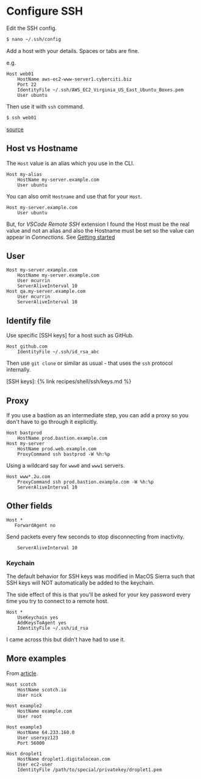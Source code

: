 # Configure SSH

Edit the SSH config.

```sh
$ nano ~/.ssh/config
```

Add a host with your details. Spaces or tabs are fine.

e.g.

```
Host web01
    HostName aws-ec2-www-server1.cyberciti.biz
    Port 22
    IdentityFile ~/.ssh/AWS_EC2_Virginia_US_East_Ubuntu_Boxes.pem
    User ubuntu
```

Then use it with `ssh` command.

```sh
$ ssh web01
```

[source](https://www.cyberciti.biz/faq/ubuntu-linux-install-openssh-server/)


## Host vs Hostname

The `Host` value is an alias which you use in the CLI.

```
Host my-alias
    HostName my-server.example.com
    User ubuntu
```

You can also omit `Hostname` and use that for your `Host`.

```
Host my-server.example.com
    User ubuntu
```

But, for _VSCode Remote SSH_ extension I found the Host must be the real value and not an alias and also the Hostname must be set so the value can appear in _Connections_. See [Getting started][]

[Getting started]: https://code.visualstudio.com/docs/remote/ssh#_getting-started


## User

```
Host my-server.example.com
    HostName my-server.example.com
    User mcurrin
    ServerAliveInterval 10
Host qa.my-server.example.com
    User mcurrin
    ServerAliveInterval 10
```


## Identify file

Use specific [SSH keys] for a host such as GitHub.

```
Host github.com
    IdentityFile ~/.ssh/id_rsa_abc
```

Then use `git clone` or similar as usual - that uses the `ssh` protocol internally.

[SSH keys]: {% link recipes/shell/ssh/keys.md %}


## Proxy

If you use a bastion as an intermediate step, you can add a proxy so you don't have to go through it explicitly.

```
Host bastprod
    HostName prod.bastion.example.com
Host my-server
    HostName prod.web.example.com
    ProxyCommand ssh bastprod -W %h:%p
```

Using a wildcard say for `www0` and `www1` servers.

```
Host www*.2u.com
    ProxyCommand ssh prod.bastion.example.com -W %h:%p
    ServerAliveInterval 10
```

## Other fields

```
Host *
   ForwardAgent no
```

Send packets every few seconds to stop disconnecting from inactivity.

```
    ServerAliveInterval 10
```

### Keychain

The default behavior for SSH keys was modified in MacOS Sierra such that SSH keys will NOT
automatically be added to the keychain.

The side effect of this is that you'll be asked for your key password every time you try to
connect to a remote host.

```
Host *
    UseKeychain yes
    AddKeysToAgent yes
    IdentityFile ~/.ssh/id_rsa
```

I came across this but didn't have had to use it.


## More examples

From [article](https://scotch.io/tutorials/how-to-create-an-ssh-shortcut).

```
Host scotch
    HostName scotch.io
    User nick

Host example2
    HostName example.com
    User root

Host example3
    HostName 64.233.160.0
    User userxyz123
    Port 56000

Host droplet1
    HostName droplet1.digitalocean.com
    User ec2-user
    IdentityFile /path/to/special/privatekey/droplet1.pem
```
